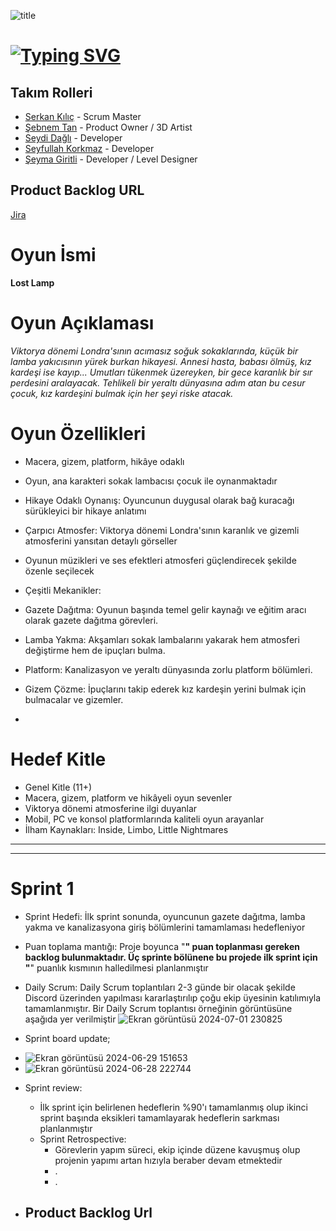 ![title](https://github.com/Serkan-K/Unity_48/assets/125659165/de1c83ce-f56a-40de-af70-1034916785ba)

# [![Typing SVG](https://readme-typing-svg.demolab.com?font=&size=30&duration=1000&pause=3000&color=FFFFFF&center=true&vCenter=true&random=false&width=150&lines=+Unity+48)](https://git.io/typing-svg)                  

## Takım Rolleri

- [Serkan Kılıç](https://www.linkedin.com/in/serkan-klc/) - Scrum Master
- [Şebnem Tan](https://www.linkedin.com/) - Product Owner / 3D Artist
- [Seydi Dağlı](https://www.linkedin.com/) - Developer
- [Seyfullah Korkmaz](https://www.linkedin.com/in/seyfullah-korkmaz-polestar/) - Developer
- [Şeyma Giritli](https://www.linkedin.com/in/seymagrtl2/) - Developer / Level Designer

## Product Backlog URL
[Jira](https://unity-48.atlassian.net/jira/core/projects/U48/summary?atlOrigin=eyJpIjoiNzM0MTE5YTFhYThmNGI0ZmI1MmNiMWMyMWYxOWExYTAiLCJwIjoiaiJ9)


# Oyun İsmi
**Lost Lamp**

# Oyun Açıklaması
_Viktorya dönemi Londra'sının acımasız soğuk sokaklarında, küçük bir lamba yakıcısının yürek burkan hikayesi. Annesi hasta, babası ölmüş, kız kardeşi ise kayıp...  Umutları tükenmek üzereyken, bir gece karanlık bir sır perdesini aralayacak. Tehlikeli bir yeraltı dünyasına adım atan bu cesur çocuk, kız kardeşini bulmak için her şeyi riske atacak._

# Oyun Özellikleri

- Macera, gizem, platform, hikâye odaklı
- Oyun, ana karakteri sokak lambacısı çocuk ile oynanmaktadır
- Hikaye Odaklı Oynanış: Oyuncunun duygusal olarak bağ kuracağı sürükleyici bir hikaye anlatımı
- Çarpıcı Atmosfer: Viktorya dönemi Londra'sının karanlık ve gizemli atmosferini yansıtan detaylı görseller
- Oyunun müzikleri ve ses efektleri atmosferi güçlendirecek şekilde özenle seçilecek
  
- Çeşitli Mekanikler:
- Gazete Dağıtma: Oyunun başında temel gelir kaynağı ve eğitim aracı olarak gazete dağıtma görevleri.
- Lamba Yakma: Akşamları sokak lambalarını yakarak hem atmosferi değiştirme hem de ipuçları bulma.
- Platform: Kanalizasyon ve yeraltı dünyasında zorlu platform bölümleri.
- Gizem Çözme: İpuçlarını takip ederek kız kardeşin yerini bulmak için bulmacalar ve gizemler.
- 

# Hedef Kitle
- Genel Kitle (11+)
- Macera, gizem, platform ve hikâyeli oyun sevenler
- Viktorya dönemi atmosferine ilgi duyanlar
- Mobil, PC ve konsol platformlarında kaliteli oyun arayanlar
- İlham Kaynakları: Inside, Limbo, Little Nightmares



- - - -
- - - -
# Sprint 1

- Sprint Hedefi: İlk sprint sonunda, oyuncunun gazete dağıtma, lamba yakma ve kanalizasyona giriş bölümlerini tamamlaması hedefleniyor

  
- Puan toplama mantığı: Proje boyunca "**" puan toplanması gereken backlog bulunmaktadır. Üç sprinte bölünene bu projede ilk sprint için "**" puanlık kısmının halledilmesi planlanmıştır
- Daily Scrum: Daily Scrum toplantıları 2-3 günde bir olacak şekilde Discord üzerinden yapılması kararlaştırılıp çoğu ekip üyesinin katılımıyla tamamlanmıştır. Bir Daily Scrum toplantısı örneğinin görüntüsüne aşağıda yer verilmiştir
![Ekran görüntüsü 2024-07-01 230825](https://github.com/Serkan-K/Unity_48/assets/125659165/9a890924-c10b-4938-b60a-86609de85ee7)

* Sprint board update;
- ![Ekran görüntüsü 2024-06-29 151653](https://github.com/Serkan-K/Unity_48/assets/125659165/48a31aed-71b3-4df2-be64-a9d5f491fa95)
- ![Ekran görüntüsü 2024-06-28 222744](https://github.com/Serkan-K/Unity_48/assets/125659165/40c3f79c-6f2e-462c-957a-ecde5a44a7ff)

* Sprint review:
  - İlk sprint için belirlenen hedeflerin %90'ı tamamlanmış olup ikinci sprint başında eksikleri tamamlayarak hedeflerin sarkması planlanmıştır
 
  * Sprint Retrospective:
    - Görevlerin yapım süreci, ekip içinde düzene kavuşmuş olup projenin yapımı artan hızıyla beraber devam etmektedir
    - .
    - .

* Product Backlog Url
  -






























